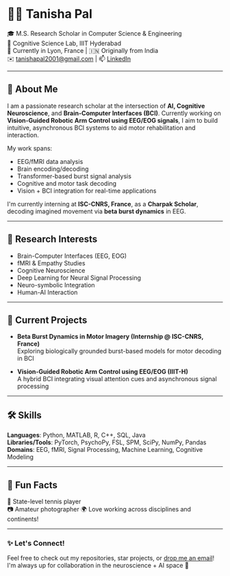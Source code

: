 # 👩‍💻 Tanisha Pal

🎓 M.S. Research Scholar in Computer Science & Engineering  
🧠 Cognitive Science Lab, IIIT Hyderabad  
📍 Currently in Lyon, France | 🇮🇳 Originally from India  
✉️ tanishapal2001@gmail.com | 📫 [LinkedIn](https://linkedin.com/in/tanisha-pal-0770921bb)

---

## 🔬 About Me

I am a passionate research scholar at the intersection of **AI, Cognitive Neuroscience**, and **Brain-Computer Interfaces (BCI)**. Currently working on **Vision-Guided Robotic Arm Control using EEG/EOG signals**, I aim to build intuitive, asynchronous BCI systems to aid motor rehabilitation and interaction.

My work spans:
- EEG/fMRI data analysis  
- Brain encoding/decoding  
- Transformer-based burst signal analysis  
- Cognitive and motor task decoding  
- Vision + BCI integration for real-time applications

I'm currently interning at **ISC-CNRS, France**, as a **Charpak Scholar**, decoding imagined movement via **beta burst dynamics** in EEG.

---

## 🧠 Research Interests

- Brain-Computer Interfaces (EEG, EOG)
- fMRI & Empathy Studies
- Cognitive Neuroscience
- Deep Learning for Neural Signal Processing
- Neuro-symbolic Integration
- Human-AI Interaction

---

## 🧪 Current Projects

- **Beta Burst Dynamics in Motor Imagery (Internship @ ISC-CNRS, France)**  
  Exploring biologically grounded burst-based models for motor decoding in BCI

- **Vision-Guided Robotic Arm Control using EEG/EOG (IIIT-H)**  
  A hybrid BCI integrating visual attention cues and asynchronous signal processing

---

## 🛠️ Skills

**Languages**: Python, MATLAB, R, C++, SQL, Java  
**Libraries/Tools**: PyTorch, PsychoPy, FSL, SPM, SciPy, NumPy, Pandas  
**Domains**: EEG, fMRI, Signal Processing, Machine Learning, Cognitive Modeling


---

## 📸 Fun Facts

🎾 State-level tennis player  
📷 Amateur photographer
🌍 Love working across disciplines and continents!

---

### ✨ Let's Connect!

Feel free to check out my repositories, star projects, or [drop me an email](mailto:tanishapal2001@gmail.com)! I'm always up for collaboration in the neuroscience + AI space 🚀

